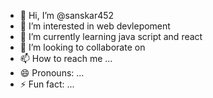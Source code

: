 - 👋 Hi, I’m @sanskar452
- 👀 I’m interested in web devlepoment
- 🌱 I’m currently learning java script and react
- 💞️ I’m looking to collaborate on 
- 📫 How to reach me ...
- 😄 Pronouns: ...
- ⚡ Fun fact: ...

<!---
sanskar452/sanskar452 is a ✨ special ✨ repository because its `README.md` (this file) appears on your GitHub profile.
You can click the Preview link to take a look at your changes.
--->
